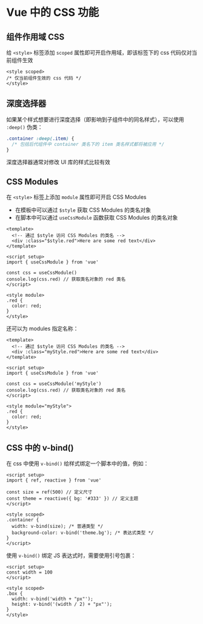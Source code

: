 # Vue 中的 CSS 功能

## 组件作用域 CSS

给 `<style>` 标签添加 `scoped` 属性即可开启作用域，即该标签下的 css 代码仅对当前组件生效

```vue
<style scoped>
/* 仅当前组件生效的 css 代码 */
</style>
```

## 深度选择器

如果某个样式想要进行深度选择（即影响到子组件中的同名样式），可以使用 `:deep()` 伪类：

```css
.container :deep(.item) {
  /* 包括后代组件中 container 类名下的 item 类名样式都将被应用 */
}
```

深度选择器通常对修改 UI 库的样式比较有效

## CSS Modules

在 `<style>` 标签上添加 `module` 属性即可开启 CSS Modules

- 在模板中可以通过 `$style` 获取 CSS Modules 的类名对象
- 在脚本中可以通过 `useCssModule` 函数获取 CSS Modules 的类名对象

```vue
<template>
  <!-- 通过 $style 访问 CSS Modules 的类名 -->
  <div :class="$style.red">Here are some red text</div>
</template>

<script setup>
import { useCssModule } from 'vue'

const css = useCssModule()
console.log(css.red) // 获取类名对象的 red 类名
</script>

<style module>
.red {
  color: red;
}
</style>
```

还可以为 modules 指定名称：

```vue
<template>
  <!-- 通过 $style 访问 CSS Modules 的类名 -->
  <div :class="myStyle.red">Here are some red text</div>
</template>

<script setup>
import { useCssModule } from 'vue'

const css = useCssModule('myStyle')
console.log(css.red) // 获取类名对象的 red 类名
</script>

<style module="myStyle">
.red {
  color: red;
}
</style>
```

## CSS 中的 v-bind()

在 css 中使用 `v-bind()` 给样式绑定一个脚本中的值，例如：

```vue
<script setup>
import { ref, reactive } from 'vue'

const size = ref(500) // 定义尺寸
const theme = reactive({ bg: '#333' }) // 定义主题
</script>

<style scoped>
.container {
  width: v-bind(size); /* 普通类型 */
  background-color: v-bind('theme.bg'); /* 表达式类型 */
}
</script>
```

使用 `v-bind()` 绑定 JS 表达式时，需要使用引号包裹：

```vue
<script setup>
const width = 100
</script>

<style scoped>
.box {
  width: v-bind('width + "px"');
  height: v-bind('(width / 2) + "px"');
}
</style>
```
